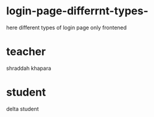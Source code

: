 # login-page-differrnt-types-
here different types of login page only frontened
# teacher
shraddah khapara
# student
delta student
